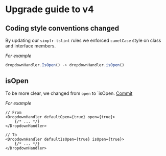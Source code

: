 # Upgrade guide to v4

## Coding style conventions changed

By updating our `simplr-tslint` rules we enforced `camelCase` style on class and interface members. 

_For example_
```ts
dropdownHandler.IsOpen() -> dropdownHandler.isOpen()
``` 

## isOpen

To be more clear, we changed from `open` to `isOpen. [Commit](https://github.com/SimplrJS/simplr-dropdown/pull/10/commits/eb88d3ff62ea67c04df5cc6cde9737f7afc1ac64)

_For example_
```tsx
// From
<DropdownHandler defaultOpen={true} open={true}>
    {/* ... */}
</DropdownHandler>

// To
<DropdownHandler defaultIsOpen={true} isOpen={true}>
    {/* ... */}
</DropdownHandler>
``` 

